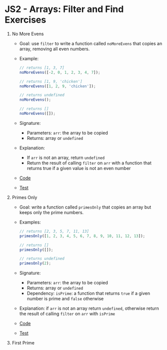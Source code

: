 # JS2 - Arrays: Filter and Find Exercises

1. No More Evens

   - Goal: use `filter` to write a function called `noMoreEvens` that copies an array, removing all even numbers.
   - Example:

     ```js
     // returns [1, 3, 7]
     noMoreEvens([-2, 0, 1, 2, 3, 4, 7]);

     // returns [1, 9, 'chicken']
     noMoreEvens([1, 2, 9, 'chicken']);

     // returns undefined
     noMoreEvens();

     // returns []
     noMoreEvens([]);
     ```

   - Signature:

     - Parameters: `arr`: the array to be copied
     - Returns: array or `undefined`

   - Explanation:

     - If `arr` is not an array, return `undefined`
     - Return the result of calling `filter` on `arr` with a function that returns true if a given value is not an even number

   - [Code](no-more-evens.js)
   - [Test](no-more-evens.test.js)

2. Primes Only

   - Goal: write a function called `primesOnly` that copies an array but keeps only the prime numbers.
   - Examples:

     ```js
     // returns [2, 3, 5, 7, 11, 13]
     primesOnly([1, 2, 3, 4, 5, 6, 7, 8, 9, 10, 11, 12, 13]);

     // returns []
     primesOnly([]);

     // returns undefined
     primesOnly(2);
     ```

   - Signature:

     - Parameters: `arr`: the array to be copied
     - Returns: array or `undefined`
     - Dependency: `isPrime`: a function that returns `true` if a given number is prime and `false` otherwise

   - Explanation: if `arr` is not an array return `undefined`, otherwise return the result of calling `filter` on `arr` with `isPrime`
   - [Code](primes-only.js)
   - [Test](primes-only.test.js)

3. First Prime

